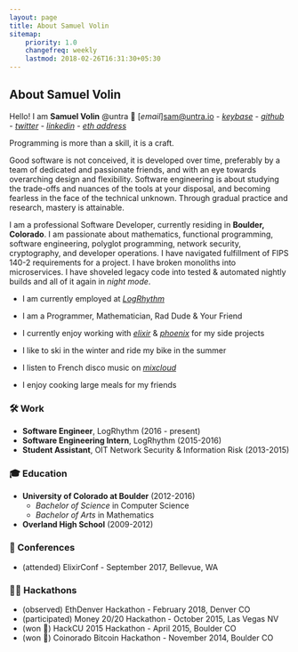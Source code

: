 ```yaml
---
layout: page
title: About Samuel Volin
sitemap:
    priority: 1.0
    changefreq: weekly
    lastmod: 2018-02-26T16:31:30+05:30
---
```

## About Samuel Volin
Hello! I am **Samuel Volin**
@untra 💎 [_email_]<sam@untra.io> - [_keybase_](https://keybase.io/untra) - [_github_](https://github.com/untra) - [_twitter_](https://twitter.com/untra) - [_linkedin_](https://www.linkedin.com/in/untra/) - [_eth address_](https://etherscan.io/address/0x0570b8f2ee4dc8b710bf0c18269b3902857cfdca)

Programming is more than a skill, it is a craft.

Good software is not conceived, it is developed over time, preferably by a team of dedicated and passionate friends, and with an eye towards overarching design and flexibility. Software engineering is about studying the trade-offs and nuances of the tools at your disposal, and becoming fearless in the face of the technical unknown. Through gradual practice and research, mastery is attainable.

I am a professional Software Developer, currently residing in **Boulder, Colorado**. I am passionate about mathematics, functional programming, software engineering, polyglot programming, network security, cryptography, and developer operations. I have navigated fulfillment of FIPS 140-2 requirements for a project. I have broken monoliths into microservices. I have shoveled legacy code into tested & automated nightly builds and all of it again in _night mode_.

* I am currently employed at [_LogRhythm_](https://logrhythm.com/)
* I am a Programmer, Mathematician, Rad Dude & Your Friend
* I currently enjoy working with [_elixir_](https://elixir-lang.org/) & [_phoenix_](http://phoenixframework.org/) for my side projects

* I like to ski in the winter and ride my bike in the summer
* I listen to French disco music on [_mixcloud_](https://www.mixcloud.com/untra/)
* I enjoy cooking large meals for my friends

### 🛠️ Work
*  **Software Engineer**, LogRhythm (2016 - present)
*  **Software Engineering Intern**, LogRhythm (2015-2016)
*  **Student Assistant**, OIT Network Security & Information Risk (2013-2015)

### 🎓 Education
* **University of Colorado at Boulder** (2012-2016)
  * _Bachelor of Science_ in Computer Science
  * _Bachelor of Arts_ in Mathematics
* **Overland High School** (2009-2012)

### 🏨 Conferences
* (attended) ElixirConf - September 2017, Bellevue, WA

### 👨‍💻 Hackathons
* (observed) EthDenver Hackathon - February 2018, Denver CO
* (participated) Money 20/20 Hackathon - October 2015, Las Vegas NV
* (won 🥈) HackCU 2015 Hackathon - April 2015, Boulder CO
* (won 🥉) Coinorado Bitcoin Hackathon - November 2014, Boulder CO


